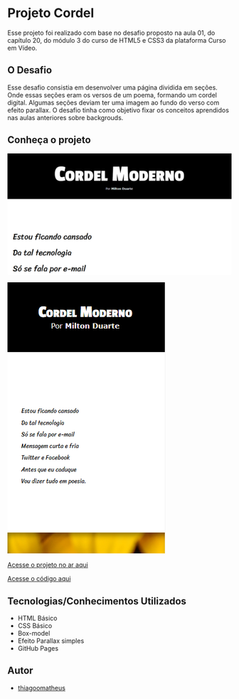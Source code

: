# Projeto Cordel

Esse projeto foi realizado com base no desafio proposto na aula 01, do capítulo 20, do módulo 3 do curso de HTML5 e CSS3 da plataforma Curso em Vídeo.

## O Desafio

Esse desafio consistia em desenvolver uma página dividida em seções. Onde essas seções eram os versos de um poema, formando um cordel digital. Algumas seções deviam ter uma imagem ao fundo do verso com efeito parallax. O desafio tinha como objetivo fixar os conceitos aprendidos nas aulas anteriores sobre backgrouds.

## Conheça o projeto

![Projeto Cordel - Desktop](images/screenshot.png)

![Projeto Cordel - Mobile](images/screenshot-mobile.png)

[Acesse o projeto no ar aqui](https://thiagoomatheus.github.io/projects/projeto-cordel/index.html)

[Acesse o código aqui](https://github.com/thiagoomatheus/projects/tree/main/projeto-cordel)

## Tecnologias/Conhecimentos Utilizados

- HTML Básico
- CSS Básico
- Box-model
- Efeito Parallax simples
- GitHub Pages

## Autor

- [thiagoomatheus](https://github.com/thiagoomatheus)
 
